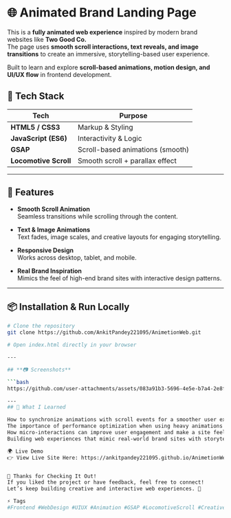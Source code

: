 # 🌐 Animated Brand Landing Page

This is a **fully animated web experience** inspired by modern brand websites like **Two Good Co.**  
The page uses **smooth scroll interactions, text reveals, and image transitions** to create an immersive, storytelling-based user experience.

Built to learn and explore **scroll-based animations, motion design, and UI/UX flow** in frontend development.

## 🚀 Tech Stack

| Tech                  | Purpose                          |
|----------------------|----------------------------------|
| **HTML5 / CSS3**      | Markup & Styling                 |
| **JavaScript (ES6)**  | Interactivity & Logic            |
| **GSAP**              | Scroll-based animations (smooth) |
| **Locomotive Scroll** | Smooth scroll + parallax effect  |

---

## 🎯 Features

- **Smooth Scroll Animation**  
  Seamless transitions while scrolling through the content.

- **Text & Image Animations**  
  Text fades, image scales, and creative layouts for engaging storytelling.

- **Responsive Design**  
  Works across desktop, tablet, and mobile.

- **Real Brand Inspiration**  
  Mimics the feel of high-end brand sites with interactive design patterns.

---

## 📦 Installation & Run Locally

```bash
# Clone the repository
git clone https://github.com/AnkitPandey221095/AnimetionWeb.git

# Open index.html directly in your browser

---

## **📷 Screenshots**

```bash
https://github.com/user-attachments/assets/083a91b3-5696-4e5e-b7a4-2e8ff04dae72

---
## 🧠 What I Learned

How to synchronize animations with scroll events for a smoother user experience.
The importance of performance optimization when using heavy animations on web pages.
How micro-interactions can improve user engagement and make a site feel alive.
Building web experiences that mimic real-world brand sites with storytelling-based design.

🌍 Live Demo
👉 View Live Site Here: https://ankitpandey221095.github.io/AnimetionWeb/ 


🙌 Thanks for Checking It Out!
If you liked the project or have feedback, feel free to connect!
Let’s keep building creative and interactive web experiences. 🚀

⚡ Tags
#Frontend #WebDesign #UIUX #Animation #GSAP #LocomotiveScroll #CreativeCoding #ScrollAnimation
